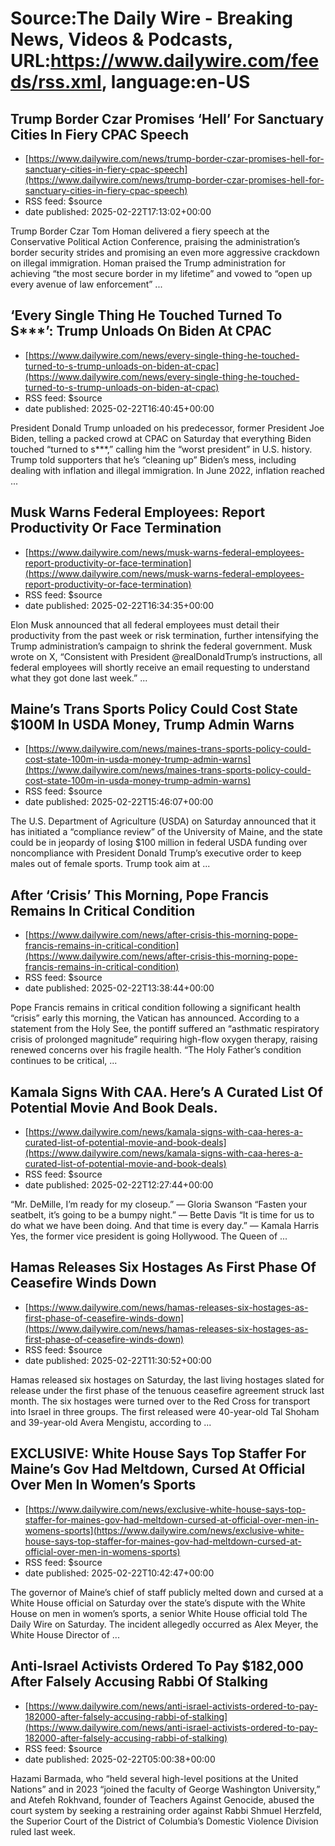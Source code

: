 # Source:The Daily Wire - Breaking News, Videos & Podcasts, URL:https://www.dailywire.com/feeds/rss.xml, language:en-US

## Trump Border Czar Promises ‘Hell’ For Sanctuary Cities In Fiery CPAC Speech
 - [https://www.dailywire.com/news/trump-border-czar-promises-hell-for-sanctuary-cities-in-fiery-cpac-speech](https://www.dailywire.com/news/trump-border-czar-promises-hell-for-sanctuary-cities-in-fiery-cpac-speech)
 - RSS feed: $source
 - date published: 2025-02-22T17:13:02+00:00

Trump Border Czar Tom Homan delivered a fiery speech at the Conservative Political Action Conference, praising the administration&#8217;s border security strides and promising an even more aggressive crackdown on illegal immigration. Homan praised the Trump administration for achieving “the most secure border in my lifetime” and vowed to “open up every avenue of law enforcement” ...

## ‘Every Single Thing He Touched Turned To S***’: Trump Unloads On Biden At CPAC
 - [https://www.dailywire.com/news/every-single-thing-he-touched-turned-to-s-trump-unloads-on-biden-at-cpac](https://www.dailywire.com/news/every-single-thing-he-touched-turned-to-s-trump-unloads-on-biden-at-cpac)
 - RSS feed: $source
 - date published: 2025-02-22T16:40:45+00:00

President Donald Trump unloaded on his predecessor, former President Joe Biden, telling a packed crowd at CPAC on Saturday that everything Biden touched &#8220;turned to s***,&#8221; calling him the &#8220;worst president&#8221; in U.S. history. Trump told supporters that he&#8217;s &#8220;cleaning up&#8221; Biden&#8217;s mess, including dealing with inflation and illegal immigration. In June 2022, inflation reached ...

## Musk Warns Federal Employees: Report Productivity Or Face Termination
 - [https://www.dailywire.com/news/musk-warns-federal-employees-report-productivity-or-face-termination](https://www.dailywire.com/news/musk-warns-federal-employees-report-productivity-or-face-termination)
 - RSS feed: $source
 - date published: 2025-02-22T16:34:35+00:00

Elon Musk announced that all federal employees must detail their productivity from the past week or risk termination, further intensifying the Trump administration&#8217;s campaign to shrink the federal government. Musk wrote on X, “Consistent with President @realDonaldTrump’s instructions, all federal employees will shortly receive an email requesting to understand what they got done last week.&#8221; ...

## Maine’s Trans Sports Policy Could Cost State $100M In USDA Money, Trump Admin Warns
 - [https://www.dailywire.com/news/maines-trans-sports-policy-could-cost-state-100m-in-usda-money-trump-admin-warns](https://www.dailywire.com/news/maines-trans-sports-policy-could-cost-state-100m-in-usda-money-trump-admin-warns)
 - RSS feed: $source
 - date published: 2025-02-22T15:46:07+00:00

The U.S. Department of Agriculture (USDA) on Saturday announced that it has initiated a &#8220;compliance review&#8221; of the University of Maine, and the state could be in jeopardy of losing $100 million in federal USDA funding over noncompliance with President Donald Trump&#8217;s executive order to keep males out of female sports. Trump took aim at ...

## After ‘Crisis’ This Morning, Pope Francis Remains In Critical Condition
 - [https://www.dailywire.com/news/after-crisis-this-morning-pope-francis-remains-in-critical-condition](https://www.dailywire.com/news/after-crisis-this-morning-pope-francis-remains-in-critical-condition)
 - RSS feed: $source
 - date published: 2025-02-22T13:38:44+00:00

Pope Francis remains in critical condition following a significant health &#8220;crisis&#8221; early this morning, the Vatican has announced. According to a statement from the Holy See, the pontiff suffered an &#8220;asthmatic respiratory crisis of prolonged magnitude&#8221; requiring high-flow oxygen therapy, raising renewed concerns over his fragile health. &#8220;The Holy Father&#8217;s condition continues to be critical, ...

## Kamala Signs With CAA. Here’s A Curated List Of Potential Movie And Book Deals.
 - [https://www.dailywire.com/news/kamala-signs-with-caa-heres-a-curated-list-of-potential-movie-and-book-deals](https://www.dailywire.com/news/kamala-signs-with-caa-heres-a-curated-list-of-potential-movie-and-book-deals)
 - RSS feed: $source
 - date published: 2025-02-22T12:27:44+00:00

“Mr. DeMille, I’m ready for my closeup.” — Gloria Swanson &#8220;Fasten your seatbelt, it&#8217;s going to be a bumpy night.&#8221; — Bette Davis “It is time for us to do what we have been doing. And that time is every day.” — Kamala Harris Yes, the former vice president is going Hollywood. The Queen of ...

## Hamas Releases Six Hostages As First Phase Of Ceasefire Winds Down
 - [https://www.dailywire.com/news/hamas-releases-six-hostages-as-first-phase-of-ceasefire-winds-down](https://www.dailywire.com/news/hamas-releases-six-hostages-as-first-phase-of-ceasefire-winds-down)
 - RSS feed: $source
 - date published: 2025-02-22T11:30:52+00:00

Hamas released six hostages on Saturday, the last living hostages slated for release under the first phase of the tenuous ceasefire agreement struck last month. The six hostages were turned over to the Red Cross for transport into Israel in three groups. The first released were 40-year-old Tal Shoham and 39-year-old Avera Mengistu, according to ...

## EXCLUSIVE: White House Says Top Staffer For Maine’s Gov Had Meltdown, Cursed At Official Over Men In Women’s Sports
 - [https://www.dailywire.com/news/exclusive-white-house-says-top-staffer-for-maines-gov-had-meltdown-cursed-at-official-over-men-in-womens-sports](https://www.dailywire.com/news/exclusive-white-house-says-top-staffer-for-maines-gov-had-meltdown-cursed-at-official-over-men-in-womens-sports)
 - RSS feed: $source
 - date published: 2025-02-22T10:42:47+00:00

The governor of Maine’s chief of staff publicly melted down and cursed at a White House official on Saturday over the state’s dispute with the White House on men in women’s sports, a senior White House official told The Daily Wire on Saturday. The incident allegedly occurred as Alex Meyer, the White House Director of ...

## Anti-Israel Activists Ordered To Pay $182,000 After Falsely Accusing Rabbi Of Stalking
 - [https://www.dailywire.com/news/anti-israel-activists-ordered-to-pay-182000-after-falsely-accusing-rabbi-of-stalking](https://www.dailywire.com/news/anti-israel-activists-ordered-to-pay-182000-after-falsely-accusing-rabbi-of-stalking)
 - RSS feed: $source
 - date published: 2025-02-22T05:00:38+00:00

Hazami Barmada, who “held several high-level positions at the United Nations&#8221; and in 2023 &#8220;joined the faculty of George Washington University,” and Atefeh Rokhvand, founder of Teachers Against Genocide, abused the court system by seeking a restraining order against Rabbi Shmuel Herzfeld, the Superior Court of the District of Columbia’s Domestic Violence Division ruled last week.

